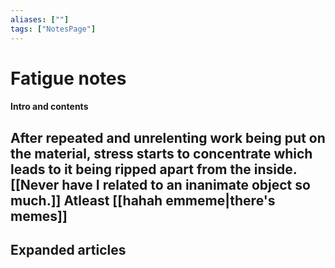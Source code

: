 ```yaml
---
aliases: [""]
tags: ["NotesPage"]
---
```


# Fatigue notes

#### Intro and contents
After repeated and unrelenting work being put on the material, stress starts to concentrate which leads to it being ripped apart from the inside. [[Never have I related to an inanimate object so much.]]
Atleast [[hahah emmeme|there's memes]]
- 


## Expanded articles
